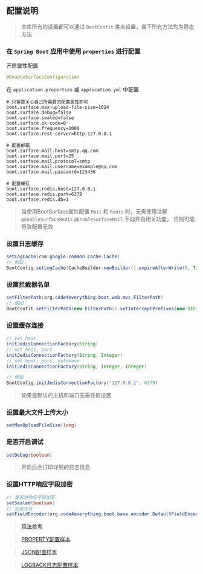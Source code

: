 ## 配置说明

> 本库所有的设置都可以通过 `BootConfit` 类来设置，类下所有方法均为静态方法

### 在 `Spring Boot` 应用中使用 `properties` 进行配置

开启属性配置

``` java
@EnableSurfaceConfiguration
```

在 `application.properties` 或 `application.yml` 中配置

``` properties
# 只需要关心自己所需要的配置属性即可
boot.surface.max-upload-file-size=1024
boot.surface.debug=false
boot.surface.sealed=false
boot.surface.ok-code=0
boot.surface.frequency=1000
boot.surface.rest-server=http:127.0.0.1

# 配置邮箱
boot.surface.mail.host=smtp.qq.com
boot.surface.mail.port=25
boot.surface.mail.protocol=smtp
boot.surface.mail.username=example@qq.com
boot.surface.mail.password=123456

# 配置缓存
boot.surface.redis.host=127.0.0.1
boot.surface.redis.port=6379
boot.surface.redis.db=1
```

> 当使用BootSurface属性配置 `Mail` 和 `Redis` 时，无需使用注解 `@EnableSurfaceRedis` `@EnableSurfaceMail` 手动开启相关功能，
否则可能导致配置无效

### 设置日志缓存

``` java
setLogCache(com.google.common.cache.Cache)
// 例如：
BootConfig.setLogCache(CacheBuilder.newBuilder().expireAfterWrite(5, TimeUnit.SECONDS).build());
```

### 设置拦截器名单

``` java
setFilterPath(org.code4everything.boot.web.mvc.FilterPath)
// 例如：
BootConfit.setFilterPath(new FilterPath().setInterceptPrefixes(new String[]{"/user", "/custom"}));
```

### 设置缓存连接

``` java
// set host 
initJedisConnectionFactory(String)
// set host, port
initJedisConnectionFactory(String, Integer)
// set host, port, database
initJedisConnectionFactory(String, Integer, Integer)

// 例如
BootConfig.initJedisConnectionFactory("127.0.0.1", 6379)
```

> 如果是默认的主机和端口无需任何设置

### 设置最大文件上传大小

``` java
setMaxUploadFileSize(long)
```

### 是否开启调试

``` java
setDebug(boolean)
```

> 开启后会打印详细的日志信息

### 设置HTTP响应字段加密

``` java
// 是否对响应字段加密
setSealed(boolean)
// 加密方法
setFieldEncoder(org.code4everything.boot.base.encoder.DefaultFieldEncoder)
```

> [用法参考](response.md)

> [PROPERTY配置样本](../src/main/resources/application-sample.properties)

> [JSON配置样本](../src/main/resources/boot-config-sample.json)

> [LOGBACK日志配置样本](../src/main/resources/logback-sample.xml)
